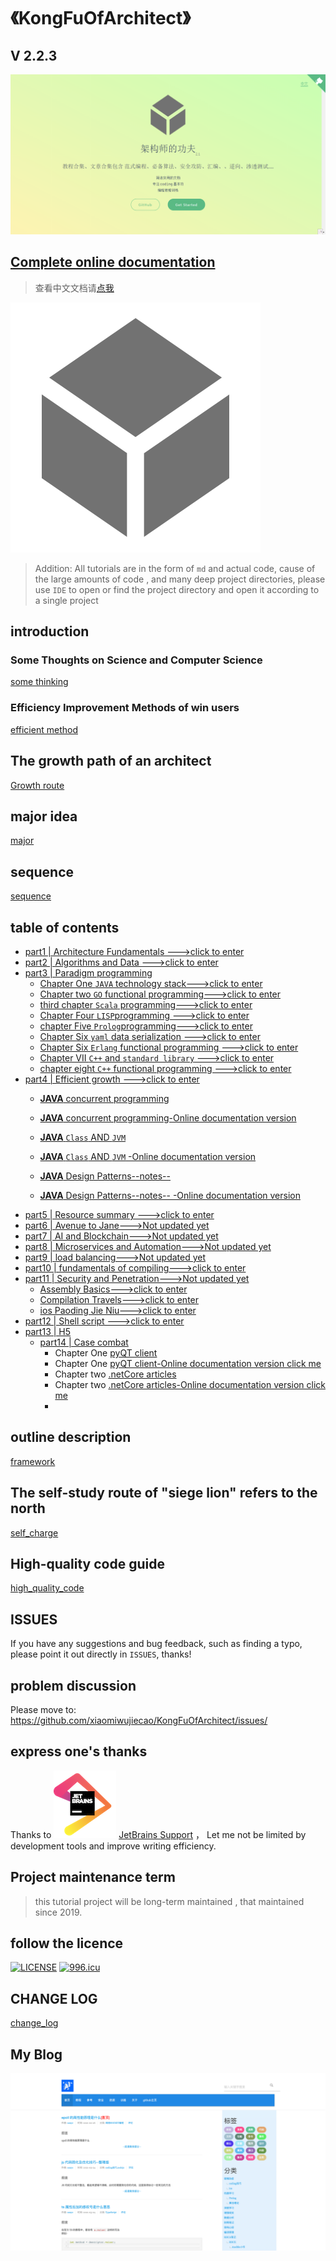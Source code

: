 
# 《KongFuOfArchitect》

## V 2.2.3

![2.1-snap](img/snap.png)

## [Complete online documentation](https://xiaomiwujiecao.github.io/KongFuOfArchitect/)


>  查看中文文档请[点我](/README.md) 

![KongFuOfArchitect](/img/icon.svg)

> Addition: All tutorials are in the form of `md` and actual code,
> cause of the large amounts of code , and many deep project directories, please use `IDE` to open or find the project directory and open it according to a single project


## introduction

### Some Thoughts on **Science** and **Computer Science**

[some thinking](/thought.md)

### Efficiency Improvement Methods of win users 

[efficient method](/effective.md)

## The growth path of an architect

[Growth route](/path.md)

## major idea

[major](/major.md)

## sequence

[sequence](/sequence.md)

## table of contents

- [part1 | Architecture Fundamentals --->click to enter](/part1/README.md)
- [part2 | Algorithms and Data --->click to enter](/part2/README.md)
- [part3 | Paradigm programming](/part3/README.md)
  - [Chapter One `JAVA` technology stack--->click to enter](/part3/java/README.md)
  - [Chapter two `GO` functional programming--->click to enter](/part3/go/README.md)
  - [third chapter `Scala` programming--->click to enter](/part3/scala/README.md)
  - [Chapter Four `LISP`programming --->click to enter](/part3/lisp/README.md)
  - [chapter Five `Prolog`programming--->click to enter ](/part3/prolog/README.md)
  - [Chapter Six `yaml` data serialization --->click to enter ](/part3/yaml/README.md)
  - [Chapter Six `Erlang` functional programming --->click to enter ](/part3/erlang/README.md)
  - [Chapter VII `C++` and `standard library` --->click to enter ](/part3/c++_stl/README.md)
  - [chapter eight `C++` functional programming --->click to enter ](/part3/functionalProgramming/README.md)
- [part4 | Efficient growth --->click to enter](/part4/README.md)
    - [**JAVA** concurrent programming](/part4/java_concurrency/README.md)
    
    - [**JAVA** concurrent programming-Online documentation version](/part4/java_concurrency/README.md)
    
    - [**JAVA** `Class` AND `JVM`](/part4/java_class_jvm/README.md)
    
    - [**JAVA** `Class` AND `JVM` -Online documentation version](/part4/java_class_jvm/README.md)
    
    - [**JAVA** Design Patterns--notes-- ](/part4/java_designPattern/README.md)
    
    - [**JAVA** Design Patterns--notes-- -Online documentation version](/part4/java_designPattern/README.md)
- [part5 | Resource summary --->click to enter](/part5/README.md)
- [part6 | Avenue to Jane--->Not updated yet](/part6/README.md)
- [part7 | AI and Blockchain--->Not updated yet](/part7/README.md)
- [part8 | Microservices and Automation--->Not updated yet](/part8/README.md)
- [part9 | load balancing--->Not updated yet](/part9/README.md)
- [part10 | fundamentals of compiling--->click to enter](part10/README.md)
- [part11 | Security and Penetration--->Not updated yet](part11/README.md)
    - [Assembly Basics--->click to enter](https://github.com/xiaomiwujiecao/GAB)
    - [Compilation Travels--->click to enter](part11/assembly/README.md)
    - [ios Paoding Jie Niu--->click to enter](https://github.com/xiaomiwujiecao/iosKnife)
- [part12 | Shell script --->click to enter](https://github.com/xiaomiwujiecao/cleverShell)
- [part13 | H5](/part13/README.md)
  - [part14 | Case combat](/part14/README.md)
    - Chapter One [pyQT client](/part14/pyqt5/README.md)
    - Chapter One [pyQT client-Online documentation version click me](/part14/pyqt5/README.md)
    - Chapter two [.netCore articles](/part14/dotNetCore/README.md)
    - Chapter two [.netCore articles-Online documentation version click me](/part14/dotNetCore/README.md)
    - 
## outline description

[framework](/framework.md)

## The self-study route of "siege lion" refers to the north
 
[self_charge](/self_charge.md)


## High-quality code guide

[high_quality_code](/high_quality_code.md)
    

## ISSUES 

If you have any suggestions and bug feedback, such as finding a typo, please point it out directly in `ISSUES`, thanks!

## problem discussion 

Please move to: https://github.com/xiaomiwujiecao/KongFuOfArchitect/issues/



## express one's thanks

Thanks to ![](img/jetbrains11.png)  [JetBrains Support](https://www.jetbrains.com/?from=KongFuOfArchitect) ， Let me not be limited by development tools and improve writing efficiency.

## Project maintenance term

> this tutorial project will be long-term maintained , that maintained since 2019.

## follow the licence

[![LICENSE](https://img.shields.io/badge/license-Anti%20996-blue.svg)](https://github.com/996icu/996.ICU/blob/master/LICENSE)
[![996.icu](https://img.shields.io/badge/link-996.icu-red.svg)](https://996.icu)

## CHANGE LOG

[change_log](change_log.md)


## My Blog

[![nodejs open source](img/ai_nodejs7.png)](https://tftp.top/)
